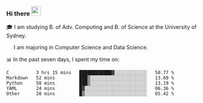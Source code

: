 ### Hi there <a href="#"><img src="https://media.giphy.com/media/hvRJCLFzcasrR4ia7z/giphy.gif" width="25px"></a>

🎓 I am studying B. of Adv. Computing and B. of Science at the University of Sydney.

     I am majoring in Computer Science and Data Science.

📊 In the past seven days, I spent my time on:
<!--START_SECTION:waka-->
```text
C          3 hrs 15 mins   ████████████▓░░░░░░░░░░░░   50.77 % 
Markdown   52 mins         ███▒░░░░░░░░░░░░░░░░░░░░░   13.60 % 
Python     50 mins         ███▒░░░░░░░░░░░░░░░░░░░░░   13.19 % 
YAML       24 mins         █▓░░░░░░░░░░░░░░░░░░░░░░░   06.36 % 
Other      20 mins         █▒░░░░░░░░░░░░░░░░░░░░░░░   05.42 % 
```
<!--END_SECTION:waka-->
